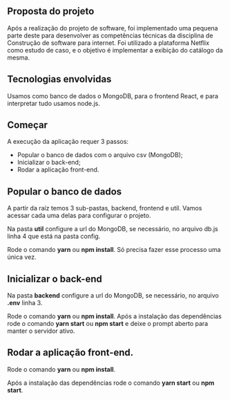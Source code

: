 ## Proposta do projeto

Após a realização do projeto de software, foi implementado uma pequena parte deste para desenvolver as competências técnicas da disciplina de Construção de software para internet.
Foi utilizado a plataforma Netflix como estudo de caso, e o objetivo é implementar a exibição do catálogo da mesma.

## Tecnologias envolvidas

Usamos como banco de dados o MongoDB, para o frontend React, e para interpretar tudo usamos node.js.

## Começar

A execução da aplicação requer 3 passos:

- Popular o banco de dados com o arquivo csv (MongoDB);
- Inicializar o back-end;
- Rodar a aplicação front-end.

## Popular o banco de dados  

A partir da raíz temos 3 sub-pastas, backend, frontend e util. Vamos acessar cada uma delas para configurar o projeto.

Na pasta **util** configure a url do MongoDB, se necessário, no arquivo db.js linha 4 que está na pasta config.

Rode o comando **yarn** ou **npm install**. Só precisa fazer esse processo uma única vez.

## Inicializar o back-end

Na pasta **backend** configure a url do MongoDB, se necessário, no arquivo **.env** linha 3.

Rode o comando **yarn** ou **npm install**. Após a instalação das dependências rode o comando **yarn start** ou **npm start** e deixe o prompt aberto para manter o servidor ativo.

## Rodar a aplicação front-end.

Rode o comando **yarn** ou **npm install**.

Após a instalação das dependências rode o comando **yarn start** ou **npm start**.

